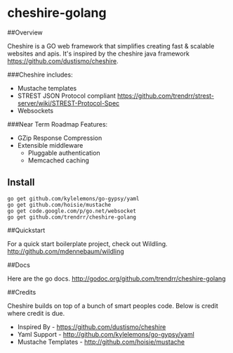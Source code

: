 cheshire-golang
===============

##Overview

Cheshire is a GO web framework that simplifies creating fast & scalable websites and apis. 
It's inspired by the cheshire java framework https://github.com/dustismo/cheshire. 

###Cheshire includes:

* Mustache templates
* STREST JSON Protocol compliant https://github.com/trendrr/strest-server/wiki/STREST-Protocol-Spec
* Websockets

###Near Term Roadmap Features:
* GZip Response Compression
* Extensible middleware
  * Pluggable authentication
  * Memcached caching


## Install

```
go get github.com/kylelemons/go-gypsy/yaml
go get github.com/hoisie/mustache
go get code.google.com/p/go.net/websocket
go get github.com/trendrr/cheshire-golang
```

##Quickstart

For a quick start boilerplate project, check out Wildling. http://github.com/mdennebaum/wildling

##Docs

Here are the go docs. http://godoc.org/github.com/trendrr/cheshire-golang

##Credits

Cheshire builds on top of a bunch of smart peoples code. Below is credit where credit is due. 

* Inspired By - https://github.com/dustismo/cheshire
* Yaml  Support - http://github.com/kylelemons/go-gypsy/yaml
* Mustache Templates - http://github.com/hoisie/mustache
